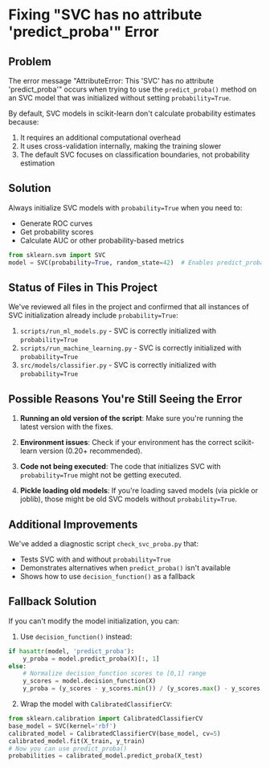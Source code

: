 # Fixing "SVC has no attribute 'predict_proba'" Error

## Problem

The error message "AttributeError: This 'SVC' has no attribute 'predict_proba'" occurs when trying to use the `predict_proba()` method on an SVC model that was initialized without setting `probability=True`.

By default, SVC models in scikit-learn don't calculate probability estimates because:
1. It requires an additional computational overhead
2. It uses cross-validation internally, making the training slower
3. The default SVC focuses on classification boundaries, not probability estimation

## Solution

Always initialize SVC models with `probability=True` when you need to:
- Generate ROC curves
- Get probability scores
- Calculate AUC or other probability-based metrics

```python
from sklearn.svm import SVC
model = SVC(probability=True, random_state=42)  # Enables predict_proba()
```

## Status of Files in This Project

We've reviewed all files in the project and confirmed that all instances of SVC initialization already include `probability=True`:

1. `scripts/run_ml_models.py` - SVC is correctly initialized with `probability=True`
2. `scripts/run_machine_learning.py` - SVC is correctly initialized with `probability=True`
3. `src/models/classifier.py` - SVC is correctly initialized with `probability=True`

## Possible Reasons You're Still Seeing the Error

1. **Running an old version of the script**: Make sure you're running the latest version with the fixes.

2. **Environment issues**: Check if your environment has the correct scikit-learn version (0.20+ recommended).

3. **Code not being executed**: The code that initializes SVC with `probability=True` might not be getting executed.

4. **Pickle loading old models**: If you're loading saved models (via pickle or joblib), those might be old SVC models without `probability=True`.

## Additional Improvements

We've added a diagnostic script `check_svc_proba.py` that:
- Tests SVC with and without `probability=True`
- Demonstrates alternatives when `predict_proba()` isn't available
- Shows how to use `decision_function()` as a fallback

## Fallback Solution

If you can't modify the model initialization, you can:

1. Use `decision_function()` instead:
```python
if hasattr(model, 'predict_proba'):
    y_proba = model.predict_proba(X)[:, 1]
else:
    # Normalize decision_function scores to [0,1] range
    y_scores = model.decision_function(X)
    y_proba = (y_scores - y_scores.min()) / (y_scores.max() - y_scores.min())
```

2. Wrap the model with `CalibratedClassifierCV`:
```python
from sklearn.calibration import CalibratedClassifierCV
base_model = SVC(kernel='rbf')
calibrated_model = CalibratedClassifierCV(base_model, cv=5)
calibrated_model.fit(X_train, y_train)
# Now you can use predict_proba()
probabilities = calibrated_model.predict_proba(X_test)
```
